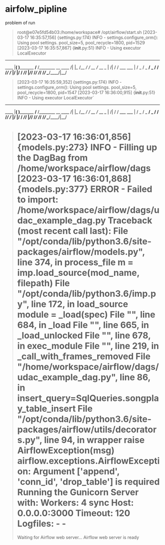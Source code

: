 # airfolw_pipline
problem of run 
>root@e07e5fd54b03:/home/workspace# /opt/airflow/start.sh
>[2023-03-17 16:35:57,156] {settings.py:174} INFO - settings.configure_orm(): Using pool settings. pool_size=5, pool_recycle=1800, pid=1529
>[2023-03-17 16:35:57,867] {__init__.py:51} INFO - Using executor LocalExecutor
  ____________       _____________
 ____    |__( )_________  __/__  /________      __
____  /| |_  /__  ___/_  /_ __  /_  __ \_ | /| / /
___  ___ |  / _  /   _  __/ _  / / /_/ /_ |/ |/ /
 _/_/  |_/_/  /_/    /_/    /_/  \____/____/|__/
  
>[2023-03-17 16:35:59,352] {settings.py:174} INFO - settings.configure_orm(): Using pool settings. pool_size=5, pool_recycle=1800, pid=1547
>[2023-03-17 16:36:00,915] {__init__.py:51} INFO - Using executor LocalExecutor`
   ____________       _____________
 ____    |__( )_________  __/__  /________      __
____  /| |_  /__  ___/_  /_ __  /_  __ \_ | /| / /
___  ___ |  / _  /   _  __/ _  / / /_/ /_ |/ |/ /
 _/_/  |_/_/  /_/    /_/    /_/  \____/____/|__/
>
>[2023-03-17 16:36:01,856] {models.py:273} INFO - Filling up the DagBag from /home/workspace/airflow/dags
>[2023-03-17 16:36:01,868] {models.py:377} ERROR - Failed to import: /home/workspace/airflow/dags/udac_example_dag.py
>Traceback (most recent call last):
>  File "/opt/conda/lib/python3.6/site-packages/airflow/models.py", line 374, in process_file
>    m = imp.load_source(mod_name, filepath)
>  File "/opt/conda/lib/python3.6/imp.py", line 172, in load_source
>    module = _load(spec)
>  File "<frozen importlib._bootstrap>", line 684, in _load
>  File "<frozen importlib._bootstrap>", line 665, in _load_unlocked
>  File "<frozen importlib._bootstrap_external>", line 678, in exec_module
>  File "<frozen importlib._bootstrap>", line 219, in _call_with_frames_removed
>  File "/home/workspace/airflow/dags/udac_example_dag.py", line 86, in <module>
>    insert_query=SqlQueries.songplay_table_insert
>  File "/opt/conda/lib/python3.6/site-packages/airflow/utils/decorators.py", line 94, in wrapper
>    raise AirflowException(msg)
>airflow.exceptions.AirflowException: Argument ['append', 'conn_id', 'drop_table'] is required
>Running the Gunicorn Server with:
>Workers: 4 sync
>Host: 0.0.0.0:3000
>Timeout: 120
>Logfiles: - -
>=================================================================            
>Waiting for Airflow web server...
>Airflow web server is ready
>
